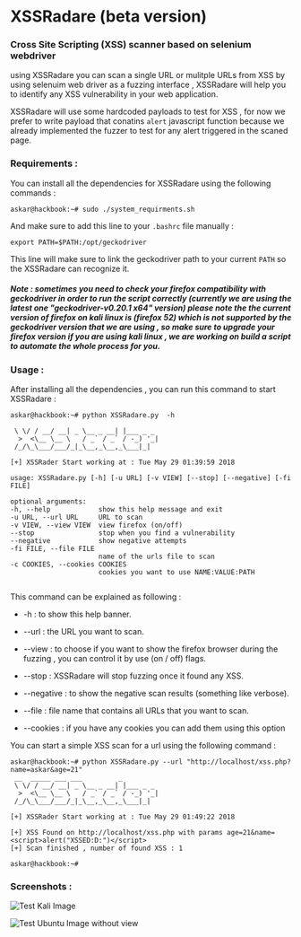 # XSSRadare (beta version)


### Cross Site Scripting (XSS) scanner based on selenium webdriver

using XSSRadare you can scan a single URL or mulitple URLs from XSS by using selenuim web driver as a fuzzing interface , XSSRadare will help you to identify any XSS vulnerability in your web application.

XSSRadare will use some hardcoded payloads to test for XSS , for now we prefer to write payload that conatins ```alert``` javascript function because we already implemented the fuzzer to test for any alert triggered in the scaned page.

### Requirements :

You can install all the dependencies for XSSRadare using the following commands :

```askar@hackbook:~# sudo ./system_requirments.sh ```

And make sure to add this line to your ```.bashrc``` file manually :

``` export PATH=$PATH:/opt/geckodriver ```

This line will make sure to link the geckodriver path to your current ```PATH``` so the XSSRadare can recognize it.

##### Note : sometimes you need to check your firefox compatibility with geckodriver in order to run the script correctly (currently we are using the latest one "geckodriver-v0.20.1 x64" version) please note the the current version of firefox on kali linux is (firefox 52) which is not supported by the geckodriver version that we are using , so make sure to upgrade your firefox version if you are using kali linux , we are working on build a script to automate the whole process for you.

### Usage :

After installing all the dependencies , you can run this command to start XSSRadare :

```
askar@hackbook:~# python XSSRadare.py  -h

 \ \/ / __/ __| _ \__ _ __| |___ _ _
  >  <\__ \__ \   / _` / _` / -_) '_|
 /_/\_\___/___/_|_\__,_\__,_\___|_|

[+] XSSRader Start working at : Tue May 29 01:39:59 2018

usage: XSSRadare.py [-h] [-u URL] [-v VIEW] [--stop] [--negative] [-fi FILE]

optional arguments:
-h, --help            show this help message and exit
-u URL, --url URL     URL to scan
-v VIEW, --view VIEW  view firefox (on/off)
--stop                stop when you find a vulnerability
--negative            show negative attempts
-fi FILE, --file FILE
                      name of the urls file to scan
-c COOKIES, --cookies COOKIES
                      cookies you want to use NAME:VALUE:PATH


```

This command can be explained as following :

- -h : to show this help banner.
- --url : the URL you want to scan.
- --view : to choose if you want to show the firefox browser during the fuzzing , you can control it by use (on / off) flags.
- --stop : XSSRadare will stop fuzzing once it found any XSS.
- --negative : to show the negative scan results (something like verbose).
- --file : file name that contains all URLs that you want to scan.

- --cookies : if you have any cookies you can add them using this option

You can start a simple XSS scan for a url using the following command :

```
askar@hackbook:~# python XSSRadare.py --url "http://localhost/xss.php?name=askar&age=21"
 __  _____ ___ ___         _
 \ \/ / __/ __| _ \__ _ __| |___ _ _
  >  <\__ \__ \   / _` / _` / -_) '_|
 /_/\_\___/___/_|_\__,_\__,_\___|_|

[+] XSSRader Start working at : Tue May 29 01:49:22 2018

[+] XSS Found on http://localhost/xss.php with params age=21&name=<script>alert("XSSED:D:")</script>
[+] Scan finished , number of found XSS : 1

askar@hackbook:~#
```

### Screenshots :
![Test Kali Image](ScanKaliWithView.png)

![Test Ubuntu Image without view](ScanWithoutView.png)
